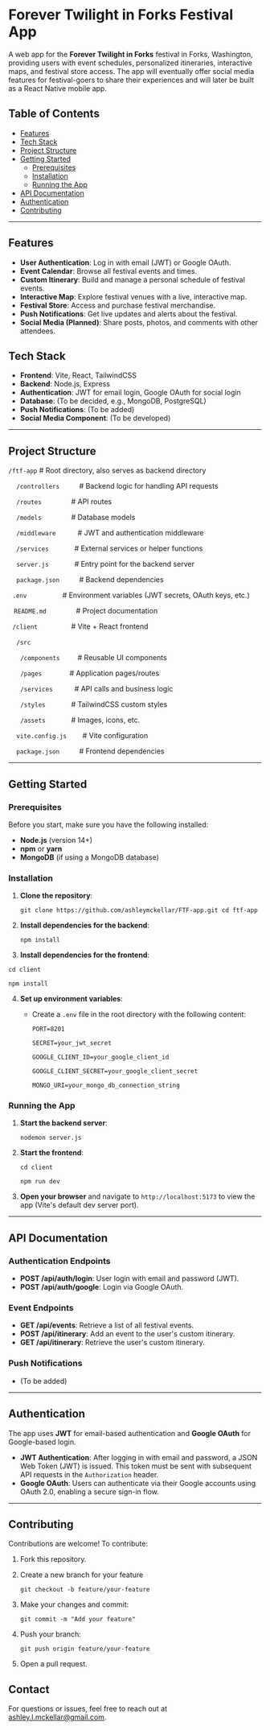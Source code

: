 Forever Twilight in Forks Festival App
======================================

A web app for the **Forever Twilight in Forks** festival in Forks, Washington, providing users with event schedules, personalized itineraries, interactive maps, and festival store access. The app will eventually offer social media features for festival-goers to share their experiences and will later be built as a React Native mobile app.

Table of Contents
-----------------

-   [Features](#features)
-   [Tech Stack](#tech-stack)
-   [Project Structure](#project-structure)
-   [Getting Started](#getting-started)
    -   [Prerequisites](#prerequisites)
    -   [Installation](#installation)
    -   [Running the App](#running-the-app)
-   [API Documentation](#api-documentation)
-   [Authentication](#authentication)
-   [Contributing](#contributing)

* * * * *

Features
--------

-   **User Authentication**: Log in with email (JWT) or Google OAuth.
-   **Event Calendar**: Browse all festival events and times.
-   **Custom Itinerary**: Build and manage a personal schedule of festival events.
-   **Interactive Map**: Explore festival venues with a live, interactive map.
-   **Festival Store**: Access and purchase festival merchandise.
-   **Push Notifications**: Get live updates and alerts about the festival.
-   **Social Media (Planned)**: Share posts, photos, and comments with other attendees.

Tech Stack
----------

-   **Frontend**: Vite, React, TailwindCSS
-   **Backend**: Node.js, Express
-   **Authentication**: JWT for email login, Google OAuth for social login
-   **Database**: (To be decided, e.g., MongoDB, PostgreSQL)
-   **Push Notifications**: (To be added)
-   **Social Media Component**: (To be developed)

* * * * *

Project Structure
-----------------



`/ftf-app`                # Root directory, also serves as backend directory

    `/controllers`          # Backend logic for handling API requests

    `/routes`               # API routes

    `/models`               # Database models

    `/middleware`           # JWT and authentication middleware

    `/services`             # External services or helper functions

    `server.js`             # Entry point for the backend server

    `package.json`          # Backend dependencies

  `.env`                  # Environment variables (JWT secrets, OAuth keys, etc.)

 ` README.md`               # Project documentation

   `/client`                 # Vite + React frontend

    `/src`

      `/components`         # Reusable UI components

      `/pages`              # Application pages/routes

      `/services`           # API calls and business logic

      `/styles`             # TailwindCSS custom styles

      `/assets`             # Images, icons, etc.

    `vite.config.js`        # Vite configuration

    `package.json`          # Frontend dependencies

* * * * *

Getting Started
---------------

### Prerequisites

Before you start, make sure you have the following installed:

-   **Node.js** (version 14+)
-   **npm** or **yarn**
-   **MongoDB** (if using a MongoDB database)

### Installation

1.  **Clone the repository**:

    `git clone https://github.com/ashleymckellar/FTF-app.git
    cd ftf-app`

2.  **Install dependencies for the backend**:

    `npm install`

3.  **Install dependencies for the frontend**:

  `cd client`

  `npm install`

4. **Set up environment variables**:

    -   Create a `.env` file in the root directory with the following content:

      

        `PORT=8201`
        
        `SECRET=your_jwt_secret`
        
        `GOOGLE_CLIENT_ID=your_google_client_id`
        
        `GOOGLE_CLIENT_SECRET=your_google_client_secret`
        
        `MONGO_URI=your_mongo_db_connection_string`

### Running the App

1.  **Start the backend server**:

    `nodemon server.js`

2.  **Start the frontend**:

    `cd client`
    
    `npm run dev`

4.  **Open your browser** and navigate to `http://localhost:5173` to view the app (Vite's default dev server port).

* * * * *

API Documentation
-----------------

### Authentication Endpoints

-   **POST /api/auth/login**: User login with email and password (JWT).
-   **POST /api/auth/google**: Login via Google OAuth.

### Event Endpoints

-   **GET /api/events**: Retrieve a list of all festival events.
-   **POST /api/itinerary**: Add an event to the user's custom itinerary.
-   **GET /api/itinerary**: Retrieve the user's custom itinerary.

### Push Notifications

-   (To be added)

* * * * *

Authentication
--------------

The app uses **JWT** for email-based authentication and **Google OAuth** for Google-based login.

-   **JWT Authentication**: After logging in with email and password, a JSON Web Token (JWT) is issued. This token must be sent with subsequent API requests in the `Authorization` header.
-   **Google OAuth**: Users can authenticate via their Google accounts using OAuth 2.0, enabling a secure sign-in flow.

* * * * *

Contributing
------------

Contributions are welcome! To contribute:

1.  Fork this repository.
2.  Create a new branch for your feature

    `git checkout -b feature/your-feature`

3.  Make your changes and commit:

    `git commit -m "Add your feature"`

4.  Push your branch:

    `git push origin feature/your-feature`

5.  Open a pull request.

Contact
------------

For questions or issues, feel free to reach out at ashley.l.mckellar@gmail.com.
